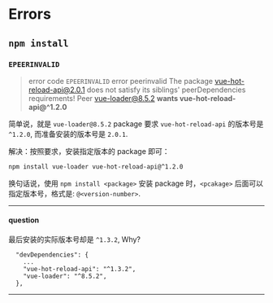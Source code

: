# Errors

## `npm install`

### `EPEERINVALID`

> error code `EPEERINVALID`
> error peerinvalid 
> The package vue-hot-reload-api@2.0.1 does not satisfy its siblings' peerDependencies requirements!
> Peer vue-loader@8.5.2 **wants vue-hot-reload-api@^1.2.0**

简单说，就是 `vue-loader@8.5.2` package 要求 `vue-hot-reload-api` 的版本号是 `^1.2.0`, 而准备安装的版本号是 `2.0.1`.

解决：按照要求，安装指定版本的 package 即可：

```bash
npm install vue-loader vue-hot-reload-api@^1.2.0
```

换句话说，使用 `npm install <package>` 安装 package 时，`<pcakage>` 后面可以指定版本号，格式是: `@<version-number>`.

---------------
#### question
最后安装的实际版本号却是 `^1.3.2`, Why?

```
  "devDependencies": {
    ...
    "vue-hot-reload-api": "^1.3.2",
    "vue-loader": "^8.5.2",
  },
```

---------------
